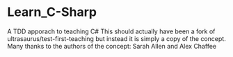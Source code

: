 # Learn_C-Sharp
A TDD apporach to teaching C#
This should actually have been a fork of ultrasaurus/test-first-teaching but instead it is simply a copy of the concept. Many thanks to the authors of the concept:  Sarah Allen and Alex Chaffee
